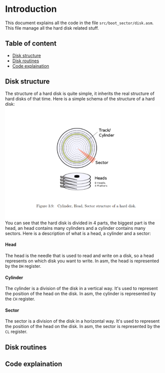 # Introduction

This document explains all the code in the file `src/boot_sector/disk.asm`.
This file manage all the hard disk related stuff.

## Table of content

- [Disk structure](#disk-structure)
- [Disk routines](#disk-routines)
- [Code explaination](#code-explaination)

## Disk structure <a name="disk-structure"></a>

The structure of a hard disk is quite simple, it inherits the real structure of hard disks of that time.
Here is a simple schema of the structure of a hard disk:
<img src="../../img/hard_disk_structure.png" alt="Hard disk structure"/>
You can see that the hard disk is divided in 4 parts, the biggest part is the head, an head contains many cylinders and a cylinder contains many sectors.
Here is a description of what is a head, a cylinder and a sector:

#### Head

The head is the needle that is used to read and write on a disk, so a head represents on which disk you want to write. In asm, the head is represented by the `DH` register.

#### Cylinder

The cylinder is a division of the disk in a vertical way. It's used to represent the position of the head on the disk. In asm, the cylinder is represented by the `CH` register.

#### Sector

The sector is a division of the disk in a horizontal way. It's used to represent the position of the head on the disk. In asm, the sector is represented by the `CL` register.

## Disk routines <a name="disk-routines"></a>

## Code explaination <a name="code-explaination"></a>
